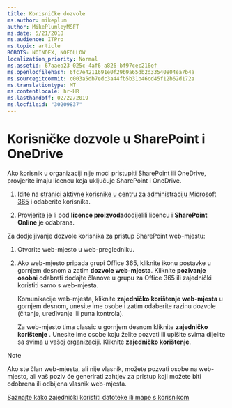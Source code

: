 ```yaml
---
title: Korisničke dozvole
ms.author: mikeplum
author: MikePlumleyMSFT
ms.date: 5/21/2018
ms.audience: ITPro
ms.topic: article
ROBOTS: NOINDEX, NOFOLLOW
localization_priority: Normal
ms.assetid: 67aaea23-025c-4af6-a826-bf97cec216ef
ms.openlocfilehash: 6fc7e4211691e0f29b9a65db2d33540804ea7b4a
ms.sourcegitcommit: c003a5db7edc3a44fb5b31b46cd45f12b62d172a
ms.translationtype: MT
ms.contentlocale: hr-HR
ms.lasthandoff: 02/22/2019
ms.locfileid: "30209837"
---
```

# <a name="user-permissions-in-sharepoint-and-onedrive"></a>Korisničke dozvole u SharePoint i OneDrive

Ako korisnik u organizaciji nije moći pristupiti SharePoint ili OneDrive, provjerite imaju licencu koja uključuje SharePoint i OneDrive. 
  
1. Idite na [stranici aktivne korisnike u centru za administraciju Microsoft 365](https://portal.office.com/adminportal/home#/users) i odaberite korisnika. 
    
2. Provjerite je li pod **licence proizvoda**dodijelili licencu i **SharePoint Online** je odabrana. 
    
 Za dodjeljivanje dozvole korisnika za pristup SharePoint web-mjestu: 
  
1. Otvorite web-mjesto u web-pregledniku.
    
2. Ako web-mjesto pripada grupi Office 365, kliknite ikonu postavke u gornjem desnom a zatim **dozvole web-mjesta**. Kliknite **pozivanje osoba**i odabrati dodajte članove u grupu za Office 365 ili zajednički koristiti samo s web-mjesta. 
    
    Komunikacije web-mjesta, kliknite **zajedničko korištenje web-mjesta** u gornjem desnom, unesite ime osobe i zatim odaberite razinu dozvole (čitanje, uređivanje ili puna kontrola). 
    
    Za web-mjesto tima classic u gornjem desnom kliknite **zajedničko korištenje** . Unesite ime osobe koju želite pozvati ili upišite svima dijelite sa svima u vašoj organizaciji. Kliknite **zajedničko korištenje**.
    
> [!NOTE]
> Ako ste član web-mjesta, ali nije vlasnik, možete pozvati osobe na web-mjesto, ali vaš poziv će generirati zahtjev za pristup koji možete biti odobrena ili odbijena vlasnik web-mjesta. 
  
[Saznajte kako zajednički koristiti datoteke ili mape s korisnikom](https://go.microsoft.com/fwlink/?linkid=533408)
  

